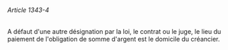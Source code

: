 ###### Article 1343-4

A défaut d'une autre désignation par la loi, le contrat ou le juge, le lieu du paiement de l'obligation de somme d'argent est le domicile du créancier.

